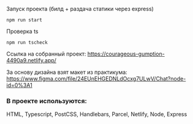 Запуск проекта (билд + раздача статики через express)

`npm run start`

Проверка ts

`npm run tscheck`

Ссылка на собранный проект:
https://courageous-gumption-4490a9.netlify.app/

За основу дизайна взят макет из практикума:
https://www.figma.com/file/24EUnEHGEDNLdOcxg7ULwV/Chat?node-id=0%3A1

### В проекте используются:
HTML, Typescript, PostCSS, Handlebars, Parcel, Netlify, Node, Express
